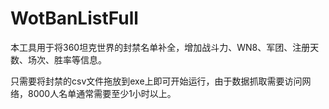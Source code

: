 # WotBanListFull

本工具用于将360坦克世界的封禁名单补全，增加战斗力、WN8、军团、注册天数、场次、胜率等信息。

只需要将封禁的csv文件拖放到exe上即可开始运行，由于数据抓取需要访问网络，8000人名单通常需要至少1小时以上。

